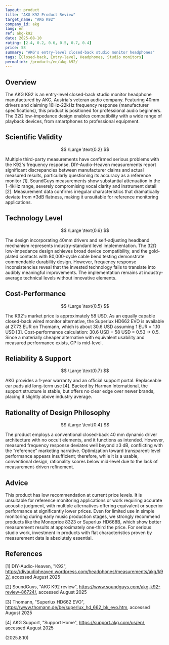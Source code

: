 ```yaml
---
layout: product
title: "AKG K92 Product Review"
target_name: "AKG K92"
company_id: akg
lang: en
ref: akg-k92
date: 2025-08-10
rating: [2.4, 0.2, 0.6, 0.5, 0.7, 0.4]
price: 58
summary: "AKG's entry-level closed-back studio monitor headphones"
tags: [Closed-back, Entry-level, Headphones, Studio monitors]
permalink: /products/en/akg-k92/
---
```

## Overview

The AKG K92 is an entry-level closed-back studio monitor headphone manufactured by AKG, Austria's veteran audio company. Featuring 40mm drivers and claiming 16Hz-22kHz frequency response (manufacturer specifications), this product is positioned for professional audio beginners. The 32Ω low-impedance design enables compatibility with a wide range of playback devices, from smartphones to professional equipment.

## Scientific Validity

$$ \Large \text{0.2} $$

Multiple third-party measurements have confirmed serious problems with the K92's frequency response. DIY-Audio-Heaven measurements report significant discrepancies between manufacturer claims and actual measured results, particularly questioning its accuracy as a reference monitor [1]. SoundGuys measurements show substantial attenuation in the 1-4kHz range, severely compromising vocal clarity and instrument detail [2]. Measurement data confirms irregular characteristics that dramatically deviate from ±3dB flatness, making it unsuitable for reference monitoring applications.

## Technology Level

$$ \Large \text{0.6} $$

The design incorporating 40mm drivers and self-adjusting headband mechanism represents industry-standard level implementation. The 32Ω low-impedance design achieves broad device compatibility, and the gold-plated contacts with 80,000-cycle cable bend testing demonstrate commendable durability design. However, frequency response inconsistencies reveal that the invested technology fails to translate into audibly meaningful improvements. The implementation remains at industry-average technical levels without innovative elements.

## Cost-Performance

$$ \Large \text{0.5} $$

The K92's market price is approximately 58 USD. As an equally capable closed-back wired monitor alternative, the Superlux HD662 EVO is available at 27.73 EUR on Thomann, which is about 30.6 USD assuming 1 EUR = 1.10 USD [3]. Cost-performance calculation: 30.6 USD ÷ 58 USD = 0.53 → 0.5. Since a materially cheaper alternative with equivalent usability and measured performance exists, CP is mid-level.

## Reliability & Support

$$ \Large \text{0.7} $$

AKG provides a 1-year warranty and an official support portal. Replaceable ear pads aid long-term use [4]. Backed by Harman International, the support structure is stable, but offers no clear edge over newer brands, placing it slightly above industry average.

## Rationality of Design Philosophy

$$ \Large \text{0.4} $$

The product employs a conventional closed-back 40 mm dynamic driver architecture with no occult elements, and it functions as intended. However, measured frequency response deviates well beyond ±3 dB, conflicting with the “reference” marketing narrative. Optimization toward transparent-level performance appears insufficient; therefore, while it is a usable, conventional design, rationality scores below mid-level due to the lack of measurement-driven refinement.

## Advice

This product has low recommendation at current price levels. It is unsuitable for reference monitoring applications or work requiring accurate acoustic judgment, with multiple alternatives offering equivalent or superior performance at significantly lower prices. Even for limited use in simple monitoring during early music production stages, we strongly recommend products like the Monoprice 8323 or Superlux HD668B, which show better measurement results at approximately one-third the price. For serious studio work, investment in products with flat characteristics proven by measurement data is absolutely essential.

## References

[1] DIY-Audio-Heaven, "K92", https://diyaudioheaven.wordpress.com/headphones/measurements/akg/k92/, accessed August 2025

[2] SoundGuys, "AKG K92 review", https://www.soundguys.com/akg-k92-review-86724/, accessed August 2025

[3] Thomann, "Superlux HD662 EVO", https://www.thomann.de/be/superlux_hd_662_bk_evo.htm, accessed August 2025

[4] AKG Support, "Support Home", https://support.akg.com/us/en/, accessed August 2025

(2025.8.10)